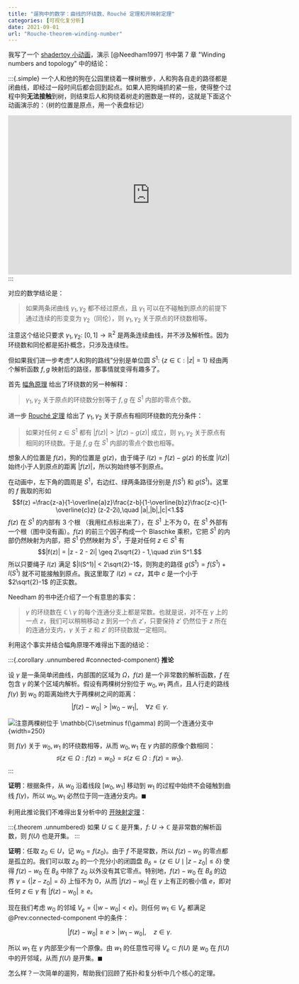```yaml
---
title: "遛狗中的数学：曲线的环绕数、Rouché 定理和开映射定理"
categories: [可视化复分析]
date: 2021-09-01
url: "Rouche-theorem-winding-number"
---
```


我写了一个 [shadertoy 小动画](https://www.shadertoy.com/view/fdK3RD)，演示 [@Needham1997] 书中第 7 章 "Winding numbers and topology" 中的结论：

<!--more-->

:::{.simple}
一个人和他的狗在公园里绕着一棵树散步，人和狗各自走的路径都是闭曲线，即经过一段时间后都会回到起点。如果人把狗绳抓的紧一些，使得整个过程中狗**无法接触**到树，则结束后人和狗绕着树走的圈数是一样的，这就是下面这个动画演示的：（树的位置是原点，用一个表盘标记）

<iframe width="640" height="360" frameborder="0" src="https://www.shadertoy.com/embed/fdK3RD?gui=true&t=10&paused=true&muted=false" allowfullscreen></iframe>
:::

对应的数学结论是：

> 如果两条闭曲线 $\gamma_1,\gamma_2$ 都不经过原点，且 $\gamma_1$ 可以在不碰触到原点的前提下通过连续的形变变为 $\gamma_2$（同伦），则 $\gamma_1,\gamma_2$ 关于原点的环绕数相等。

注意这个结论只要求 $\gamma_1,\gamma_2\colon\ [0,1]\to\mathbb{R}^2$ 是两条连续曲线，并不涉及解析性。因为环绕数和同伦都是拓扑概念，只涉及连续性。

但如果我们进一步考虑“人和狗的路线”分别是单位圆 $S^1\colon\ \{z\in\mathbb{C}:|z|=1\}$ 经由两个解析函数 $f,g$ 映射后的路径，那事情就变得有趣多了。

首先 [幅角原理](https://en.wikipedia.org/wiki/Argument_principle) 给出了环绕数的另一种解释：

> $\gamma_1,\gamma_2$ 关于原点的环绕数分别等于 $f,g$ 在 $S^1$ 内部的零点个数。

进一步 [Rouché 定理](https://en.wikipedia.org/wiki/Rouch%C3%A9%27s_theorem) 给出了 $\gamma_1,\gamma_2$ 关于原点有相同环绕数的充分条件：

> 如果对任何 $z\in S^1$ 都有 $|f(z)|>|f(z)-g(z)|$ 成立，则 $\gamma_1,\gamma_2$ 关于原点有相同的环绕数。于是 $f,g$ 在 $S^1$ 内部的零点个数也相等。

想象人的位置是 $f(z)$，狗的位置是 $g(z)$，由于绳子 $l(z)=f(z)-g(z)$ 的长度 $|l(z)|$ 始终小于人到原点的距离 $|f(z)|$，所以狗始终够不到原点。

在动画中，左下角的圆周是 $S^1$，右边红、绿两条路径分别是 $f(S^1)$ 和 $g(S^1)$。这里的 $f$ 我取的形如
$$f(z) =\frac{z-a}{1-\overline{a}z}\frac{z-b}{1-\overline{b}z}\frac{z-c}{1-\overline{c}z} (z-2-2i),\quad |a|,|b|,|c|<1.$$
$f(z)$ 在 $S^1$ 的内部有 3 个根 （我用红点标出来了），在 $S^1$ 上不为 0，在 $S^1$ 外部有一个根（图中没有画）。$f(z)$ 的前三个因子构成一个 Blaschke 乘积，它把 $S^1$ 的内部仍然映射为内部，把 $S^1$ 仍然映射为 $S^1$，于是对任何 $z\in S^1$ 有
$$|f(z)| = |z - 2 - 2i| \geq 2\sqrt{2} - 1,\quad z\in S^1.$$
所以只要绳子 $l(z)$ 满足 $|l(S^1)| < 2\sqrt{2}-1$，则狗走的路径 $g(S^1)=f(S^1)+l(S^1)$ 就不可能接触到原点。我这里取了 $l(z) = cz$，其中 $c$ 是一个小于 $2\sqrt{2}-1$ 的正实数。

Needham 的书中还介绍了一个有意思的事实：

> $\gamma$ 的环绕数在 $\mathbb{C}\setminus\gamma$ 的每个连通分支上都是常数。也就是说，对不在 $\gamma$ 上的一点 $z$，我们可以稍稍移动 $z$ 到另一个点 $z'$，只要保持 $z'$ 仍然位于 $z$ 所在的连通分支内，$\gamma$ 关于 $z$ 和 $z'$ 的环绕数就一定相同。

利用这个事实并结合幅角原理不难得出下面的结论：

:::{.corollary .unnumbered #connected-component}
**推论**

设 $\gamma$ 是一条简单闭曲线，内部围的区域为 $\Omega$，$f(z)$ 是一个非常数的解析函数，$f$ 在包含 $\gamma$ 的某个区域内解析。假设有两棵树分别位于 $w_0,\,w_1$ 两点，且人行走的路线 $f(\gamma)$ 到 $w_0$ 的距离始终大于两棵树之间的距离：
$$|f(z)-w_0| > |w_0-w_1|,\quad\forall z\in\gamma.$$

![注意两棵树位于 $\mathbb{C}\setminus f(\gamma)$ 的同一个连通分支中](/images/rouche/winding_number.svg){width=250}

则 $f(\gamma)$ 关于 $w_0,w_1$ 的环绕数相等，从而 $w_0,w_1$ 在 $\gamma$ 内部的原像个数相同：
$$\sharp\{z\in \Omega: f(z)=w_0\} = \sharp\{z\in \Omega: f(z)=w_1\}.$$
:::

**证明**：根据条件，从 $w_0$ 沿着线段 $[w_0,w_1]$ 移动到 $w_1$ 的过程中始终不会碰触到曲线 $f(\gamma)$，所以 $w_0,w_1$ 必然位于同一连通分支内。$\blacksquare$

利用此推论我们不难得出复分析中的 [开映射定理](https://en.wikipedia.org/wiki/Open_mapping_theorem_(complex_analysis))：

:::{.theorem .unnumbered}
如果 $U\subseteq\mathbb{C}$ 是开集，$f\colon\ U\to\mathbb{C}$ 是非常数的解析函数，则 $f(U)$ 也是开集。
:::

**证明**：任取 $z_0\in U$，记 $w_0=f(z_0)$。由于 $f$ 不是常数，所以 $f(z)-w_0$ 的零点都是孤立的。我们可以取 $z_0$ 的一个充分小的闭圆盘 $B_\delta=\{z\in U\mid |z-z_0|\leq\delta\}$ 使得 $f(z)-w_0$ 在 $B_\delta$ 中除了 $z_0$ 以外没有其它零点。特别地，$f(z)-w_0$ 在 $B_\delta$ 的边界 $\gamma =\{|z-z_0|=\delta\}$ 上恒不为 0，从而 $|f(z)-w_0|$ 在 $\gamma$ 上有正的极小值 $e$，即对任何 $z\in\gamma$ 有 $|f(z)-w_0|\geq e$。

现在我们考虑 $w_0$ 的邻域 $V_e=\{|w-w_0|<e\}$。则任何 $w_1\in V_e$ 都满足 @Prev:connected-component 中的条件：

$$|f(z)- w_0| \geq e > |w_1-w_0|,\quad z\in \gamma.$$

所以 $w_1$ 在 $\gamma$ 内部至少有一个原像。由 $w_1$ 的任意性可得 $V_e\subset f(U)$ 是 $w_0$ 在 $f(U)$ 中的开邻域，从而 $f(U)$ 是开集。$\blacksquare$

怎么样？一次简单的遛狗，帮助我们回顾了拓扑和复分析中几个核心的定理。